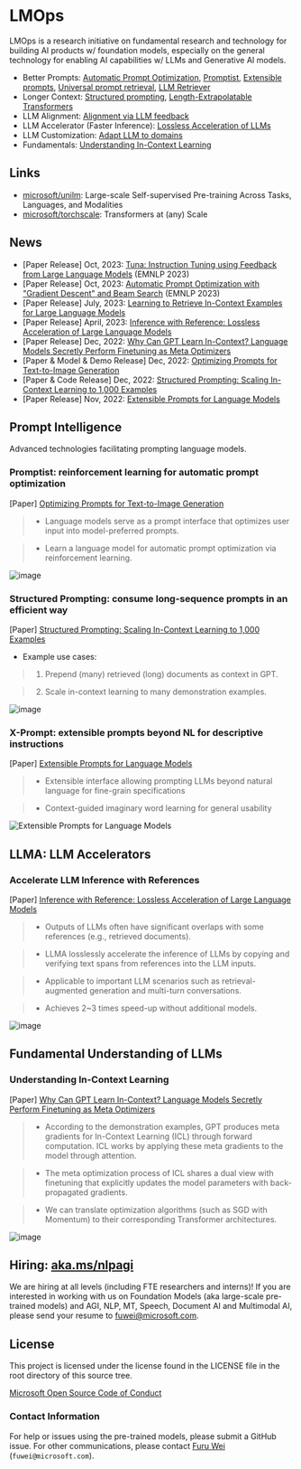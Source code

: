 <!--# LMOps: Enabling AI w/ LLMs-->

# LMOps
LMOps is a research initiative on fundamental research and technology for building AI products w/ foundation models, especially on the general technology for enabling AI capabilities w/ LLMs and Generative AI models.

- Better Prompts: [Automatic Prompt Optimization](https://arxiv.org/abs/2305.03495), [Promptist](https://arxiv.org/abs/2212.09611), [Extensible prompts](https://arxiv.org/abs/2212.00616), [Universal prompt retrieval](https://arxiv.org/abs/2303.08518), [LLM Retriever](https://arxiv.org/abs/2307.07164)
- Longer Context: [Structured prompting](https://arxiv.org/abs/2212.06713), [Length-Extrapolatable Transformers](https://arxiv.org/abs/2212.10554)
- LLM Alignment: [Alignment via LLM feedback]()
- LLM Accelerator (Faster Inference): [Lossless Acceleration of LLMs](https://arxiv.org/abs/2304.04487)
- LLM Customization: [Adapt LLM to domains](https://arxiv.org/pdf/2309.09530.pdf)
- Fundamentals: [Understanding In-Context Learning](https://arxiv.org/abs/2212.10559)

## Links

- [microsoft/unilm](https://github.com/microsoft/unilm): Large-scale Self-supervised Pre-training Across Tasks, Languages, and Modalities
- [microsoft/torchscale](https://github.com/microsoft/torchscale): Transformers at (any) Scale

## News
- [Paper Release] Oct, 2023: [Tuna: Instruction Tuning using Feedback from Large Language Models]() (EMNLP 2023)
- [Paper Release] Oct, 2023: [Automatic Prompt Optimization with "Gradient Descent" and Beam Search](https://arxiv.org/abs/2305.03495) (EMNLP 2023)
- [Paper Release] July, 2023: [Learning to Retrieve In-Context Examples for Large Language Models](https://arxiv.org/abs/2307.07164)
- [Paper Release] April, 2023: [Inference with Reference: Lossless Acceleration of Large Language Models](https://arxiv.org/abs/2304.04487)
- [Paper Release] Dec, 2022: [Why Can GPT Learn In-Context? Language Models Secretly Perform Finetuning as Meta Optimizers](https://arxiv.org/abs/2212.10559)
- [Paper & Model & Demo Release] Dec, 2022: [Optimizing Prompts for Text-to-Image Generation](https://aka.ms/promptist)
- [Paper & Code Release] Dec, 2022: [Structured Prompting: Scaling In-Context Learning to 1,000 Examples](https://arxiv.org/abs/2212.06713)
- [Paper Release] Nov, 2022: [Extensible Prompts for Language Models](https://arxiv.org/abs/2212.00616)

## Prompt Intelligence

Advanced technologies facilitating prompting language models.

### Promptist: reinforcement learning for automatic prompt optimization

[Paper] [Optimizing Prompts for Text-to-Image Generation](https://arxiv.org/abs/2212.09611)

> - Language models serve as a prompt interface that optimizes user input into model-preferred prompts.

> - Learn a language model for automatic prompt optimization via reinforcement learning.

![image](https://user-images.githubusercontent.com/1070872/207856962-02f08d92-f2bf-441a-b1c3-efff1a4b6187.png)


### Structured Prompting: consume long-sequence prompts in an efficient way

[Paper] [Structured Prompting: Scaling In-Context Learning to 1,000 Examples](https://arxiv.org/abs/2212.06713)

- Example use cases:

> 1) Prepend (many) retrieved (long) documents as context in GPT.

> 2) Scale in-context learning to many demonstration examples.

![image](https://user-images.githubusercontent.com/1070872/207856629-2bb0c933-c27b-4177-9e10-e397622ae79b.png)


### X-Prompt: extensible prompts beyond NL for descriptive instructions

[Paper] [Extensible Prompts for Language Models](https://arxiv.org/abs/2212.00616)

> - Extensible interface allowing prompting LLMs beyond natural language for fine-grain specifications

> - Context-guided imaginary word learning for general usability

![Extensible Prompts for Language Models](https://user-images.githubusercontent.com/1070872/207856788-5409d04d-c406-4b29-ae7b-2732e727d4cc.png)


## LLMA: LLM Accelerators

### Accelerate LLM Inference with References

[Paper] [Inference with Reference: Lossless Acceleration of Large Language Models](https://arxiv.org/abs/2304.04487)

> - Outputs of LLMs often have significant overlaps with some references (e.g., retrieved documents).

> - LLMA losslessly accelerate the inference of LLMs by copying and verifying text spans from references into the LLM inputs.

> - Applicable to important LLM scenarios such as retrieval-augmented generation and multi-turn conversations.

> - Achieves 2~3 times speed-up without additional models.

![image](https://user-images.githubusercontent.com/6700539/231664563-aec35679-b4ab-4b6b-b6b4-b2b4ea1aab53.png)


## Fundamental Understanding of LLMs

### Understanding In-Context Learning

[Paper] [Why Can GPT Learn In-Context? Language Models Secretly Perform Finetuning as Meta Optimizers](https://arxiv.org/abs/2212.10559)

> - According to the demonstration examples, GPT produces meta gradients for In-Context Learning (ICL) through forward computation. ICL works by applying these meta gradients to the model through attention.

> - The meta optimization process of ICL shares a dual view with finetuning that explicitly updates the model parameters with back-propagated gradients.

> - We can translate optimization algorithms (such as SGD with Momentum) to their corresponding Transformer architectures.

![image](https://user-images.githubusercontent.com/1070872/208835096-54407f5f-d136-4747-9629-3219988df5d4.png)

## Hiring: [aka.ms/nlpagi](https://aka.ms/nlpagi)
We are hiring at all levels (including FTE researchers and interns)! If you are interested in working with us on Foundation Models (aka large-scale pre-trained models) and AGI, NLP, MT, Speech, Document AI and Multimodal AI, please send your resume to <a href="mailto:fuwei@microsoft.com" class="x-hidden-focus">fuwei@microsoft.com</a>.

## License
This project is licensed under the license found in the LICENSE file in the root directory of this source tree.

[Microsoft Open Source Code of Conduct](https://opensource.microsoft.com/codeofconduct)

### Contact Information

For help or issues using the pre-trained models, please submit a GitHub issue.
For other communications, please contact [Furu Wei](http://gitnlp.org/) (`fuwei@microsoft.com`).
